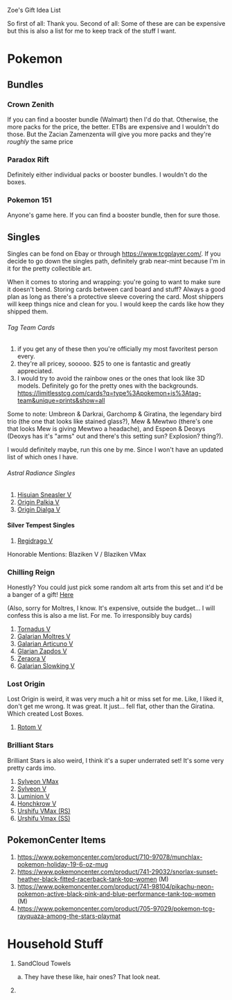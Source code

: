 Zoe's Gift Idea List

So first of all: Thank you. 
Second of all: Some of these are can be expensive but this is also a list for me to keep track of the stuff I want. 

# Pokemon 

## Bundles 

### Crown Zenith

If you can find a booster bundle (Walmart) then I'd do that. Otherwise, the more packs for the price, the better.
ETBs are expensive and I wouldn't do those. But the Zacian Zamenzenta will give you more packs and they're *roughly* the same price

### Paradox Rift
Definitely either individual packs or booster bundles. I wouldn't do the boxes. 

### Pokemon 151
Anyone's game here. If you can find a booster bundle, then for sure those. 

## Singles
Singles can be fond on Ebay or through https://www.tcgplayer.com/. If you decide to go down the singles path, definitely grab near-mint because I'm in it for the pretty collectible art. 

When it comes to storing and wrapping: you're going to want to make sure it doesn't bend. Storing cards between card board and stuff? Always a good plan as long as there's a protective sleeve covering the card. Most shippers will keep things nice and clean for you. I would keep the cards like how they shipped them. 
###### Tag Team Cards
1. if you get any of these then you're officially my most favoritest person every. 
2. they're all pricey, sooooo. $25 to one is fantastic and greatly appreciated. 
3. I would try to avoid the rainbow ones or the ones that look like 3D models. Definitely go for the pretty ones with the backgrounds.
https://limitlesstcg.com/cards?q=type%3Apokemon+is%3Atag-team&unique=prints&show=all

Some to note: Umbreon & Darkrai, Garchomp & Giratina, the legendary bird trio (the one that looks like stained glass?), Mew & Mewtwo (there's one that looks Mew is giving Mewtwo a headache), and Espeon & Deoxys (Deoxys has it's "arms" out and there's this setting sun? Explosion? thing?).

I would definitely maybe, run this one by me. Since I won't have an updated list of which ones I have. 

###### Astral Radiance Singles
1. [Hisuian Sneasler V](https://www.tcgplayer.com/product/272425/pokemon-swsh10-astral-radiance-hisuian-sneasler-v-alternate-full-art?xid=pifb6c59a2-9cdb-425e-b50f-858b1d6def9a&page=1&Language=English)
2. [Origin Palkia V](https://www.tcgplayer.com/product/272419/pokemon-swsh10-astral-radiance-origin-forme-palkia-v-alternate-full-art?xid=pif9de7265-1dd6-47b6-9dfc-859f0855eea9&page=1&Language=English)
3. [Origin Dialga V](https://www.tcgplayer.com/product/272427/pokemon-swsh10-astral-radiance-origin-forme-dialga-v-alternate-full-art?xid=pif9de7265-1dd6-47b6-9dfc-859f0855eea9&page=1&Language=English)

#### Silver Tempest Singles 
1. [Regidrago V](https://www.tcgplayer.com/product/451832/pokemon-swsh12-silver-tempest-regidrago-v-alternate-full-art?xid=pi7ed5778a-7a09-49ef-9f46-fe9bf420faa8&page=1&Language=English)

Honorable Mentions: Blaziken V / Blaziken VMax

### Chilling Reign
Honestly? You could just pick some random alt arts from this set and it'd be a banger of a gift!
[Here](https://www.tcgplayer.com/search/pokemon/swsh06-chilling-reign?productLineName=pokemon&setName=swsh06-chilling-reign&view=list&page=1&ProductTypeName=Cards&Condition=Near+Mint)

(Also, sorry for Moltres, I know. It's expensive, outside the budget... I will confess this is also a me list. For me. To irresponsibly buy cards)

1. [Tornadus V](https://www.tcgplayer.com/product/241805/pokemon-swsh06-chilling-reign-tornadus-v-alternate-full-art?xid=pi850339ca-f44d-446a-88ab-e55683b7972a&page=1&Language=English)
1. [Galarian Moltres V](https://www.tcgplayer.com/product/241768/pokemon-swsh06-chilling-reign-galarian-moltres-v-alternate-full-art?xid=pid613d5ed-3f0a-4686-aa68-29ccc6a54674&page=1&Language=English)
2. [Galarian Articuno V](https://www.tcgplayer.com/product/241719/pokemon-swsh06-chilling-reign-galarian-articuno-v-alternate-full-art?xid=pid613d5ed-3f0a-4686-aa68-29ccc6a54674&page=1&Language=English)
3. [Glarian Zapdos V](https://www.tcgplayer.com/product/241747/pokemon-swsh06-chilling-reign-galarian-zapdos-v-alternate-full-art?xid=pid613d5ed-3f0a-4686-aa68-29ccc6a54674&page=1&Language=English)
4. [Zeraora V](https://www.tcgplayer.com/product/241712/pokemon-swsh06-chilling-reign-zeraora-v-alternate-full-art?xid=pid613d5ed-3f0a-4686-aa68-29ccc6a54674&page=1&Language=English)
5. [Galarian Slowking V](https://www.tcgplayer.com/product/241772/pokemon-swsh06-chilling-reign-galarian-slowking-v-alternate-full-art?xid=pid613d5ed-3f0a-4686-aa68-29ccc6a54674&page=1&Language=English)

### Lost Origin
Lost Origin is weird, it was very much a hit or miss set for me. Like, I liked it, don't get me wrong. It was great. It just... fell flat, other than the Giratina. Which created Lost Boxes. 


1. [Rotom V](https://www.tcgplayer.com/product/284119/pokemon-swsh11-lost-origin-rotom-v-alternate-full-art?xid=pi883cb082-9609-43c1-9442-a0dc10b6c598&page=1&Language=English)

### Brilliant Stars
Brilliant Stars is also weird, I think it's a super underrated set! It's some very pretty cards imo. 

1. [Sylveon VMax](https://www.tcgplayer.com/product/264208/pokemon-swsh09-brilliant-stars-trainer-gallery-sylveon-vmax?xid=pi588e5669-09e5-4eab-bca0-38abb2f6e157&Condition=Near+Mint&page=1&Language=English)
2. [Sylveon V](https://www.tcgplayer.com/product/264209/pokemon-swsh09-brilliant-stars-trainer-gallery-sylveon-v?xid=pi588e5669-09e5-4eab-bca0-38abb2f6e157&Condition=Near+Mint&page=1&Language=English)
3. [Luminion V](https://www.tcgplayer.com/product/263875/pokemon-swsh09-brilliant-stars-lumineon-v-alternate-full-art?xid=pi9c829658-c0d5-4aa2-a04b-f491d58f76e3&Condition=Near+Mint&page=1&Language=English)
4. [Honchkrow V](https://www.tcgplayer.com/product/263881/pokemon-swsh09-brilliant-stars-honchkrow-v-alternate-full-art?xid=pife57b7c2-5243-4b15-8527-8f43075c3154&Condition=Near+Mint&page=1&Language=English)
5. [Urshifu VMax (RS)](https://www.tcgplayer.com/product/264227/pokemon-swsh09-brilliant-stars-trainer-gallery-rapid-strike-urshifu-vmax?xid=pife57b7c2-5243-4b15-8527-8f43075c3154&Condition=Near+Mint&page=1&Language=English)
6. [Urshifu Vmax (SS)](https://www.tcgplayer.com/product/264225/pokemon-swsh09-brilliant-stars-trainer-gallery-single-strike-urshifu-vmax?xid=pi50b00820-b592-4bea-8ad3-29973694d1d9&Condition=Near+Mint&page=1&Language=English)





## PokemonCenter Items

1. https://www.pokemoncenter.com/product/710-97078/munchlax-pokemon-holiday-19-6-oz-mug
2. https://www.pokemoncenter.com/product/741-29032/snorlax-sunset-heather-black-fitted-racerback-tank-top-women (M) 
3. https://www.pokemoncenter.com/product/741-98104/pikachu-neon-pokemon-active-black-pink-and-blue-performance-tank-top-women (M) 
4. https://www.pokemoncenter.com/product/705-97029/pokemon-tcg-rayquaza-among-the-stars-playmat

# Household Stuff

1. SandCloud Towels

   a. They have these like, hair ones? That look neat. 
3. 

